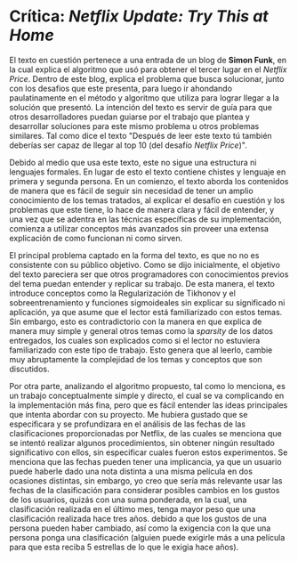 # Crítica: _Netflix Update: Try This at Home_

El texto en cuestión pertenece a una entrada de un blog de **Simon Funk**, en la cual explica el algoritmo que usó para obtener el tercer lugar en el _Netflix Price_.
Dentro de este blog, explica el problema que busca solucionar, junto con los desafios que este presenta, para luego ir ahondando paulatinamente en el método y algoritmo que 
utiliza para lograr llegar a la solución que presentó. La intención del texto es servir de guía para que otros desarrolladores puedan guiarse por el trabajo que plantea y 
desarrollar soluciones para este mismo problema u otros problemas similares. Tal como dice el texto "Después de leer este texto tú también deberías ser capaz de llegar al top 10
(del desafío _Netflix Price_)".

Debido al medio que usa este texto, este no sigue una estructura ni lenguajes formales. En lugar de esto el texto contiene chistes y lenguaje en primera y segunda persona. En un
comienzo, el texto aborda los contenidos de manera que es fácil de seguir sin necesidad de tener un amplio conocimiento de los temas tratados, al explicar el desafío en cuestión y
los problemas que este tiene, lo hace de manera clara y fácil de entender, y una vez que se adentra en las técnicas específicas de su implementación, comienza a utilizar conceptos
más avanzados sin proveer una extensa explicación de como funcionan ni como sirven.

El principal problema captado en la forma del texto, es que no no es consistente con su público objetivo. Como se dijo inicialmente, el objetivo del texto pareciera ser que otros
programadores con conocimientos previos del tema puedan entender y replicar su trabajo. De esta manera, el texto introduce conceptos como la Regularización de Tikhonov y el 
sobreentrenamiento y funciones sigmoideales sin explicar su significado ni aplicación, ya que asume que el lector está familiarizado con estos temas. Sin embargo, esto es 
contradictorio con la manera en que explica de manera muy simple y general otros temas como la _sparsity_ de los datos entregados, los cuales son explicados como si el lector
no estuviera familiarizado con este tipo de trabajo. Esto genera que al leerlo, cambie muy abruptamente la complejidad de los temas y conceptos que son discutidos.

Por otra parte, analizando el algoritmo propuesto, tal como lo menciona, es un trabajo conceptualmente simple y directo, el cual se va complicando en la implementación más fina,
pero que es fácil entender las ideas principales que intenta abordar con su proyecto. Me hubiera gustado que se especificara y se profundizara en el análisis de las fechas de las
clasificaciones proporcionadas por Netflix, de las cuales se menciona que se intentó realizar algunos procedimientos, sin obtener ningún resultado significativo con ellos, sin 
especificar cuales fueron estos experimentos. Se menciona que las fechas pueden tener una implicancia, ya que un usuario puede haberle dado una nota distinta a una misma película
en dos ocasiones distintas, sin embargo, yo creo que sería más relevante usar las fechas de la clasificación para considerar posibles cambios en los gustos de los usuarios, quizás
con una suma ponderada, en la cual, una clasificación realizada en el último mes, tenga mayor peso que una clasificación realizada hace tres años. debido a que los gustos de una
persona pueden haber cambiado, así como la exigencia con la que una persona ponga una clasificación (alguien puede exigirle más a una película para que esta reciba 5 estrellas de 
lo que le exigia hace años).
